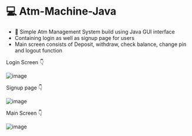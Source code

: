 # 💻 Atm-Machine-Java
- 🏧 Simple Atm Management System build using Java GUI interface
- Containing login as well as signup page for users
- Main screen consists of Deposit, withdraw, check balance, change pin and logout function

Login Screen 👇

![image](https://user-images.githubusercontent.com/96432831/205058524-3735a100-9a75-42e1-b5a1-44bffb6cb6c3.png)

Signup page 👇

![image](https://user-images.githubusercontent.com/96432831/205058729-9addfbcf-15c8-4b7c-9716-68cbd9a51347.png)

Main Screen 👇

![image](https://user-images.githubusercontent.com/96432831/205058963-07e2cb9a-3f5f-4873-8f32-51047435cc64.png)
